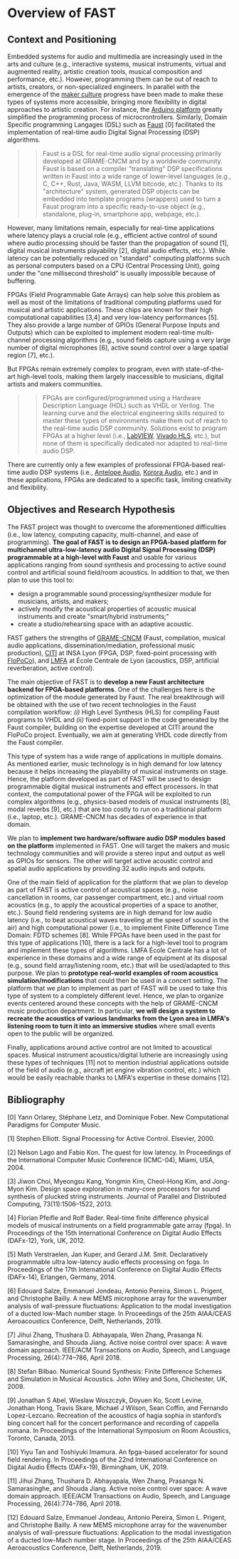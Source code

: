 # Overview of FAST

## Context and Positioning

Embedded systems for audio and multimedia are increasingly used in the arts and culture (e.g., interactive systems, musical instruments, virtual and augmented reality, artistic creation tools, musical composition and performance, etc.). However, programming them can be out of reach to artists, creators, or non-specialized engineers. In parallel with the emergence of the [maker culture](https://makerfaire.com/maker-movement) progress have been made to make these types of systems more accessible, bringing more flexibility in digital approaches to artistic creation. For instance, the [Arduino platform](https://www.arduino.cc) greatly simplified the programming process of microcrontrollers. Similarly, Domain Specific programming Langages (DSL) such as [Faust](https://faust.grame.fr) [0] facilitated the implementation of real-time audio Digital Signal Processing (DSP) algorithms.

>> Faust is a DSL for real-time audio signal processing primarily developed at GRAME-CNCM and by a worldwide community. Faust is based on a compiler "translating" DSP specifications written in Faust into a wide range of lower-level languages (e.g., C, C++, Rust, Java, WASM, LLVM bitcode, etc.). Thanks to its "architecture" system, generated DSP objects can be embedded into template programs (wrappers) used to turn a Faust program into a specific ready-to-use object (e.g., standalone, plug-in, smartphone app, webpage, etc.). 

However, many limitations remain, especially for real-time applications where latency plays a crucial role (e.g., efficient active control of sound where audio processing should be faster than the propagation of sound [1], digital musical instruments playability [2], digital audio effects, etc.). While latency can be potentially reduced on "standard" computing platforms such as personal computers based on a CPU (Central Processing Unit), going under the "one millisecond threshold" is usually impossible because of buffering.

FPGAs (Field Programmable Gate Arrays) can help solve this problem as well as most of the limitations of traditional computing platforms used for musical and artistic applications. These chips are known for their high computational capabilities [3,4] and very low-latency performances [5]. They also provide a large number of GPIOs (General Purpose Inputs and Outputs) which can be exploited to implement modern real-time multi-channel processing algorithms (e.g., sound fields capture using a very large number of digital microphones [6], active sound control over a large spatial region [7], etc.). 

But FPGAs remain extremely complex to program, even with state-of-the-art high-level tools, making them largely inaccessible to musicians, digital artists and makers communities.

>> FPGAs are configured/programmed using a Hardware Description Language (HDL) such as VHDL or Verilog. The learning curve and the electrical engineering skills required to master these types of environments make them out of reach to the real-time audio DSP community. Solutions exist to program FPGAs at a higher level (i.e., [LabVIEW](https://www.ni.com/fr-fr/shop/labview.html), [Vivado HLS](https://www.xilinx.com/HLS), etc.), but none of them is specifically dedicated nor adapted to real-time audio DSP.

There are currently only a few examples of professional FPGA-based real-time audio DSP systems (i.e., [Antelope Audio](https://en.antelopeaudio.com), [Korora Audio](https://www.kororaaudio.com), etc.) and in these applications, FPGAs are dedicated to a specific task, limiting creativity and flexibility.

## Objectives and Research Hypothesis

The FAST project was thought to overcome the aforementioned difficulties (i.e., low latency, computing capacity, multi-channel, and ease of programming). **The goal of FAST is to design an FPGA-based platform for multichannel ultra-low-latency audio Digital Signal Processing (DSP) programmable at a high-level with Faust** and usable for various applications ranging from sound synthesis and processing to active sound control and artificial sound field/room acoustics. In addition to that, we then plan to use this tool to: 

* design a programmable sound processing/synthesizer module for musicians, artists, and makers; 
* actively modify the acoustical properties of acoustic musical instruments and create "smart/hybrid instruments;"
* create a studio/rehearsing space with an adaptive acoustic.

FAST gathers the strengths of [GRAME-CNCM](http://grame.fr) (Faust, compilation, musical audio applications, dissemination/mediation, professional music production), [CITI](http://www.citi-lab.fr) at INSA Lyon (FPGA, DSP, fixed-point processing with [FloPoCo](http://flopoco.gforge.inria.fr)), and [LMFA](http://lmfa.ec-lyon.fr) at École Centrale de Lyon (acoustics, DSP, artificial reverberation, active control).

The main objective of FAST is to **develop a new Faust architecture backend for FPGA-based platforms**. One of the challenges here is the optimization of the module generated by Faust. The real breakthrough will be obtained with the use of two recent technologies in the Faust compilation workflow: *(i)* High Level Synthesis (HLS) for compiling Faust programs to VHDL and *(ii)* fixed-point support in the code generated by the Faust compiler, building on the expertise developed at CITI around the FloPoCo project. Eventually, we aim at generating VHDL code directly from the Faust compiler. 

This type of system has a wide range of applications in multiple domains. As mentioned earlier, music technology is in high demand for low latency because it helps increasing the playability of musical instruments on stage. Hence, the platform developed as part of FAST will be used to design programmable digital musical instruments and effect processors. In that context, the computational power of the FPGA will be exploited to run complex algorithms (e.g., physics-based models of musical instruments [8], modal reverbs [9], etc.) that are too costly to run on a traditional platform (i.e., laptop, etc.). GRAME-CNCM has decades of experience in that domain. 

We plan to **implement two hardware/software audio DSP modules based on the platform** implemented in FAST. One will target the makers and music technology communities and will provide a stereo input and output as well as GPIOs for sensors. The other will target active acoustic control and spatial audio applications by providing 32 audio inputs and outputs.

One of the main field of application for the platform that we plan to develop as part of FAST is active control of acoustical spaces (e.g., noise cancellation in rooms, car passenger compartment, etc.) and virtual room acoustics (e.g., to apply the acoustical properties of a space to another, etc.). Sound field rendering systems are in high demand for low audio latency (i.e., to beat acoustical waves traveling at the speed of sound in the air) and high computational power (i.e., to implement Finite Difference Time Domain: FDTD schemes [8]. While FPGAs have been used in the past for this type of applications [10], there is a lack for a high-level tool to program and implement these types of algorithms. LMFA École Centrale has a lot of experience in these domains and a wide range of equipment at its disposal (e.g., sound field array/listening room, etc.) that will be used/adapted to this purpose. We plan to **prototype real-world examples of room acoustics simulation/modifications** that could then be used in a concert setting. The platform that we plan to implement as part of FAST will be used to take this type of system to a completely different level. Hence, we plan to organize events centered around these concepts with the help of GRAME-CNCM music production department. In particular, **we will design a system to recreate the acoustics of various landmarks from the Lyon area in LMFA's listening room to turn it into an immersive studios** where small events open to the public will be organized. 

Finally, applications around active control are not limited to acoustical spaces. Musical instrument acoustics/digital lutherie are increasingly using these types of techniques [11] not to mention industrial applications outside of the field of audio (e.g., aircraft jet engine vibration control, etc.) which would be easily reachable thanks to LMFA's expertise in these domains [12].

## Bibliography

[0] Yann Orlarey, Stéphane Letz, and Dominique Fober. New Computational Paradigms for Computer Music.

[1] Stephen Elliott. Signal Processing for Active Control. Elsevier, 2000.

[2] Nelson Lago and Fabio Kon. The quest for low latency. In Proceedings of the International Computer Music Conference (ICMC-04), Miami, USA, 2004.

[3] Jiwon Choi, Myeongsu Kang, Yongmin Kim, Cheol-Hong Kim, and Jong-Myon Kim. Design space exploration in many-core processors for sound synthesis of plucked string instruments. Journal of Parallel and Distributed Computing, 73(11):1506–1522, 2013.

[4] Florian Pfeifle and Rolf Bader. Real-time finite difference physical models of musical instruments on a field programmable gate array (fpga).
In Proceedings of the 15th International Conference on Digital Audio Effects (DAFx-12), York, UK, 2012.

[5] Math Verstraelen, Jan Kuper, and Gerard J.M. Smit. Declaratively programmable ultra low-latency audio effects processing on fpga. In Proceedings of the 17th International Conference on Digital Audio Effects (DAFx-14), Erlangen, Germany, 2014.

[6] Edouard Salze, Emmanuel Jondeau, Antonio Pereira, Simon L. Prigent, and Christophe Bailly. A new MEMS microphone array for the wavenumber analysis of wall-pressure fluctuations: Application to the modal investigation of a ducted low-Mach number stage. In Proceedings of the 25th AIAA/CEAS Aeroacoustics Conference, Delft, Netherlands, 2019.

[7] Jihui Zhang, Thushara D. Abhayapala, Wen Zhang, Prasanga N. Samarasinghe, and Shouda Jiang. Active noise control over space: A wave domain approach. IEEE/ACM Transactions on Audio, Speech, and Language Processing, 26(4):774–786, April 2018.

[8] Stefan Bilbao. Numerical Sound Synthesis: Finite Difference Schemes and Simulation in Musical Acoustics. John Wiley and Sons, Chichester, UK, 2009.

[9] Jonathan S Abel, Wieslaw Woszczyk, Doyuen Ko, Scott Levine, Jonathan Hong, Travis Skare, Michael J Wilson, Sean Coffin, and Fernando Lopez-Lezcano. Recreation of the acoustics of hagia sophia in stanford’s bing concert hall for the concert performance and recording of cappella romana. In Proceedings of the International Symposium on Room Acoustics, Toronto, Canada, 2013.

[10] Yiyu Tan and Toshiyuki Imamura. An fpga-based accelerator for sound field rendering. In Proceedings of the 22nd International Conference on Digital Audio Effects (DAFx-19), Birmingham, UK, 2019.

[11] Jihui Zhang, Thushara D. Abhayapala, Wen Zhang, Prasanga N. Samarasinghe, and Shouda Jiang. Active noise control over space: A wave domain approach. IEEE/ACM Transactions on Audio, Speech, and Language Processing, 26(4):774–786, April 2018.

[12] Edouard Salze, Emmanuel Jondeau, Antonio Pereira, Simon L. Prigent, and Christophe Bailly. A new MEMS microphone array for the wavenumber analysis of wall-pressure fluctuations: Application to the modal investigation of a ducted low-Mach number stage. In Proceedings of the 25th AIAA/CEAS Aeroacoustics Conference, Delft, Netherlands, 2019.

